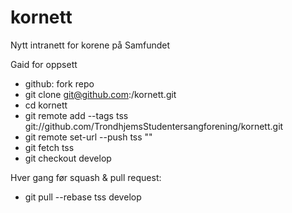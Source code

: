 kornett
=======

Nytt intranett for korene på Samfundet


Gaid for oppsett
* github: fork repo
* git clone git@github.com:<USERNAME>/kornett.git
* cd kornett
* git remote add --tags tss git://github.com/TrondhjemsStudentersangforening/kornett.git
* git remote set-url --push tss ""
* git fetch tss
* git checkout develop

Hver gang før squash & pull request:
* git pull --rebase tss develop
